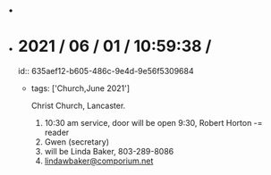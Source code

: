 -
- # 2021 / 06 / 01 / 10:59:38 /
  id:: 635aef12-b605-486c-9e4d-9e56f5309684
	- tags: ['Church,June 2021']
	  
	  Christ Church, Lancaster.
	  
	  1. 10:30 am service, door will be open 9:30, Robert Horton -= reader
	  1. Gwen (secretary)
	  1. will be Linda Baker, 803-289-8086
	  1. lindawbaker@comporium.net
	  
	  
	  <!-- Exported from TiddlyWiki at 19:18, 22nd October 2022 -->